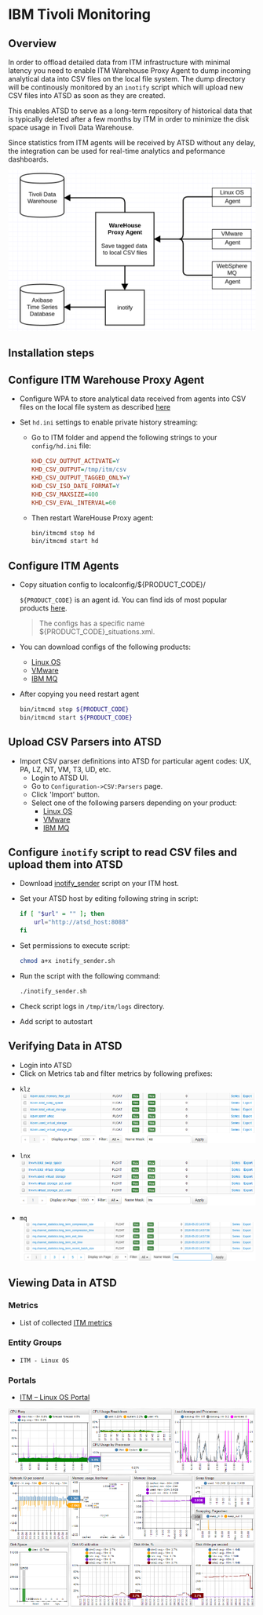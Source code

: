 # IBM Tivoli Monitoring

## Overview

In order to offload detailed data from ITM infrastructure with minimal latency you need to enable ITM Warehouse Proxy Agent to dump incoming analytical data into CSV files on the local file system. The dump directory will be continously monitored by an `inotify` script which will upload new CSV files into ATSD as soon as they are created.

This enables ATSD to serve as a long-term repository of historical data that is typically deleted after a few months by ITM in order to minimize the disk space usage in Tivoli Data Warehouse.

Since statistics from ITM agents will be received by ATSD without any delay, the integration can be used for real-time analytics and peformance dashboards.

![](images/itm_diag.png "Warehouse Proxy Agent diagram")

## Installation steps

## Configure ITM Warehouse Proxy Agent

* Configure WPA to store analytical data received from agents into CSV files on the local file system as described [here](http://www-01.ibm.com/support/knowledgecenter/SSATHD_7.7.0/com.ibm.itm.doc_6.3fp2/adminuse/history_analytics_scenarios.htm "WPA")

* Set `hd.ini` settings to enable private history streaming:

    * Go to ITM folder and append the following strings to your `config/hd.ini` file:

        ```ini
        KHD_CSV_OUTPUT_ACTIVATE=Y
        KHD_CSV_OUTPUT=/tmp/itm/csv
        KHD_CSV_OUTPUT_TAGGED_ONLY=Y
        KHD_CSV_ISO_DATE_FORMAT=Y
        KHD_CSV_MAXSIZE=400
        KHD_CSV_EVAL_INTERVAL=60
        ```
    * Then restart WareHouse Proxy agent:

        ```sh
        bin/itmcmd stop hd
        bin/itmcmd start hd
        ```

## Configure ITM Agents

* Copy situation config to localconfig/${PRODUCT_CODE}/

    `${PRODUCT_CODE}` is an agent id. You can find  ids of most popular products [here](http://www-01.ibm.com/support/docview.wss?uid=swg21265222).

    > The configs has a specific name ${PRODUCT_CODE}_situations.xml.

* You can download configs of the following products:
    - [Linux OS](csv-configs/agents/lz_situations.xml)
    - [VMware](csv-configs/agents/vm_situations.xml)
    - [IBM MQ](csv-configs/agents/mq_situations.xml)

* After copying you need restart agent
    ```sh
    bin/itmcmd stop ${PRODUCT_CODE}
    bin/itmcmd start ${PRODUCT_CODE}
    ```

## Upload CSV Parsers into ATSD

- Import CSV parser definitions into ATSD for particular agent codes: UX, PA, LZ, NT, VM, T3, UD, etc.
  - Login to ATSD UI.
  - Go to `Configuration->CSV:Parsers` page.
  - Click 'Import' button.
  - Select one of the following parsers depending on your product:
      - [Linux OS](csv-configs/atsd/klz-csv-configs.xml)
      - [VMware](csv-configs/atsd/kvm-csv-configs.xml)
      - [IBM MQ](csv-configs/atsd/mq-csv-configs.xml)

## Configure `inotify` script to read CSV files and upload them into ATSD

* Download [inotify_sender](inotify_sender.sh) script on your ITM host.

* Set your ATSD host by editing following string in script:
    ```sh
    if [ "$url" = "" ]; then
        url="http://atsd_host:8088"
    fi
    ```

* Set permissions to execute script:
    ```sh
    chmod a+x inotify_sender.sh
    ```

* Run the script with the following command:
    ```sh
    ./inotify_sender.sh
    ```
* Check script logs in `/tmp/itm/logs` directory.

* Add script to autostart

## Verifying Data in ATSD

* Login into ATSD
* Click on Metrics tab and filter metrics by following prefixes:

 - `klz`
  ![](images/klz_metrics.png)

 - `lnx`
  ![](images/lnx_metrics.png)

 - `mq`
  ![](images/mq_metrics.png)

## Viewing Data in ATSD

### Metrics

* List of collected [ITM metrics](metric-list.md)

### Entity Groups

- `ITM - Linux OS`

### Portals
- [ITM – Linux OS Portal](http://apps.axibase.com/chartlab/43f054ee)

![](images/itm_linux_portal.png "itm_linux_portal")


